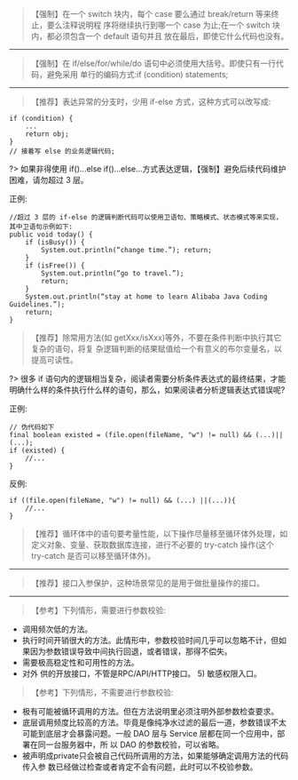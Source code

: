 >【强制】在一个 switch 块内，每个 case 要么通过 break/return 等来终止，要么注释说明程 序将继续执行到哪一个 case 为止;在一个 switch 块内，都必须包含一个 default 语句并且 放在最后，即使它什么代码也没有。

---

>【强制】在 if/else/for/while/do 语句中必须使用大括号。即使只有一行代码，避免采用 单行的编码方式:if (condition) statements;

---

>【推荐】表达异常的分支时，少用 if-else 方式，这种方式可以改写成:

```
if (condition) {
    ...
    return obj;
}
// 接着写 else 的业务逻辑代码;

```

?> 如果非得使用 if()...else if()...else...方式表达逻辑，【强制】避免后续代码维护困难，请勿超过 3 层。  

正例:
```
//超过 3 层的 if-else 的逻辑判断代码可以使用卫语句、策略模式、状态模式等来实现， 其中卫语句示例如下:
public void today() {
    if (isBusy()) {
        System.out.println(“change time.”); return;
    }
    if (isFree()) {
        System.out.println(“go to travel.”);
        return;
    }
    System.out.println(“stay at home to learn Alibaba Java Coding Guidelines.”);
    return;
}
```

>【推荐】除常用方法(如 getXxx/isXxx)等外，不要在条件判断中执行其它复杂的语句，将复 杂逻辑判断的结果赋值给一个有意义的布尔变量名，以提高可读性。

?> 很多 if 语句内的逻辑相当复杂，阅读者需要分析条件表达式的最终结果，才能明确什么样的条件执行什么样的语句，那么，如果阅读者分析逻辑表达式错误呢?

正例:
```
// 伪代码如下
final boolean existed = (file.open(fileName, "w") != null) && (...)||(...);
if (existed) {
    //...
}
```

反例:
```
if ((file.open(fileName, "w") != null) && (...) ||(...)){
    //...
}
```

>【推荐】循环体中的语句要考量性能，以下操作尽量移至循环体外处理，如定义对象、变量、获取数据库连接，进行不必要的 try-catch 操作(这个 try-catch 是否可以移至循环体外)。

---

>【推荐】接口入参保护，这种场景常见的是用于做批量操作的接口。

---

>【参考】下列情形，需要进行参数校验:

-  调用频次低的方法。
- 执行时间开销很大的方法。此情形中，参数校验时间几乎可以忽略不计，但如果因为参数错误导致中间执行回退，或者错误，那得不偿失。
- 需要极高稳定性和可用性的方法。
- 对外 供的开放接口，不管是RPC/API/HTTP接口。 5) 敏感权限入口。

>【参考】下列情形，不需要进行参数校验:

- 极有可能被循环调用的方法。但在方法说明里必须注明外部参数检查要求。
- 底层调用频度比较高的方法。毕竟是像纯净水过滤的最后一道，参数错误不太可能到底层才会暴露问题。一般 DAO 层与 Service 层都在同一个应用中，部署在同一台服务器中，所 以 DAO 的参数校验，可以省略。
- 被声明成private只会被自己代码所调用的方法，如果能够确定调用方法的代码传入参 数已经做过检查或者肯定不会有问题，此时可以不校验参数。